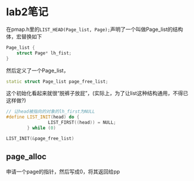 # lab2笔记

在pmap.h里的`LIST_HEAD(Page_list, Page);`声明了一个叫做Page_list的结构体，宏替换如下

```cpp
Page_list {
    struct Page* lh_fist;
}
```

然后定义了一个Page_list，

```cpp
static struct Page_list page_free_list;
```

这个初始化看起来就很“脱裤子放屁”，(实际上，为了让list这种结构通用，不得已这样做?)

```cpp
// 让head被指向的对象的lh_first为NULL
#define LIST_INIT(head) do {                                            \
                LIST_FIRST((head)) = NULL;                                      \
        } while (0)
```

```cpp
LIST_INIT(&page_free_list)
```

## page_alloc

申请一个page的指针，然后写成0，将其返回给pp
